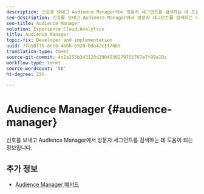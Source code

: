 ```yaml
---
description: 신호를 보내고 Audience Manager에서 방문자 세그먼트를 검색하는 데 도움이 되는 정보입니다.
seo-description: 신호를 보내고 Audience Manager에서 방문자 세그먼트를 검색하는 데 도움이 되는 정보입니다.
seo-title: Audience Manager
solution: Experience Cloud,Analytics
title: Audience Manager
topic-fix: Developer and implementation
uuid: 7fa58ffb-ecc6-46bb-b920-bda42c1f78b5
translation-type: tm+mt
source-git-commit: 4c2a255b343128d2904530279751767e7f99a10a
workflow-type: tm+mt
source-wordcount: '50'
ht-degree: 22%

---
```



# Audience Manager {#audience-manager}

신호를 보내고 Audience Manager에서 방문자 세그먼트를 검색하는 데 도움이 되는 정보입니다.

## 추가 정보

+ [Audience Manager 메서드](/help/universal-windows/audiencemgmt/audience-manager-methods.md)